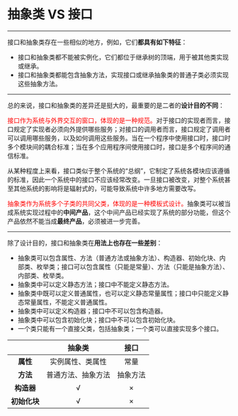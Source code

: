 # 抽象类 VS 接口

---

接口和抽象类存在一些相似的地方，例如，它们**都具有如下特征**：

- 接口和抽象类都不能被实例化，它们都位于继承树的顶端，用于被其他类实现或继承。
- 接口和抽象类都能包含抽象方法，实现接口或继承抽象类的普通子类必须实现这些抽象方法。

---

总的来说，接口和抽象类的差异还是挺大的，最重要的是二者的**设计目的不同**：

<font color = red>接口作为系统与外界交互的窗口，体现的是一种规范。</font>对于接口的实现者而言，接口规定了实现者必须向外提供哪些服务；对接口的调用者而言，接口规定了调用者可以调用哪些服务，以及如何调用这些服务。当在一个程序中使用接口时，接口时多个模块间的耦合标准；当在多个应用程序间使用接口时，接口是多个程序间的通信标准。

从某种程度上来看，接口类似于整个系统的“总纲”，它制定了系统各模块应该遵循的标准，因此一个系统中的接口不应该经常改变。一旦接口被改变，对整个系统甚至其他系统的影响将是辐射式的，可能导致系统中许多地方需要改写。

<font color = red>抽象类作为系统多个子类的共同父类，体现的是一种模板式设计。</font>抽象类可以被当成系统实现过程中的**中间产品**，这个中间产品已经实现了系统的部分功能，但这个产品依然不能当成**最终产品**，必须被进一步完善。

---

除了设计目的，接口和抽象类在**用法上也存在一些差别**：

- 抽象类可以包含属性、方法（普通方法或抽象方法）、构造器、初始化块、内部类、枚举类；接口可以包含属性（只能是常量）、方法（只能是抽象方法）、内部类、枚举类。
- 抽象类中可以定义静态方法；接口中不能定义静态方法。
- 抽象类中既可以定义普通属性，也可以定义静态常量属性；接口中只能定义静态常量属性，不能定义普通属性。
- 抽象类中可以定义构造器；接口中不可以包含构造器。
- 抽象类中可以包含初始化块；接口中不可以包含初始化块。
- 一个类只能有一个直接父类，包括抽象类；一个类可以直接实现多个接口。

|              |       抽象类       |   接口   |
| :----------: | :----------------: | :------: |
|   **属性**   |  实例属性、类属性  |   常量   |
|   **方法**   | 普通方法、抽象方法 | 抽象方法 |
|  **构造器**  |         √          |    ×     |
| **初始化块** |         √          |    ×     |





